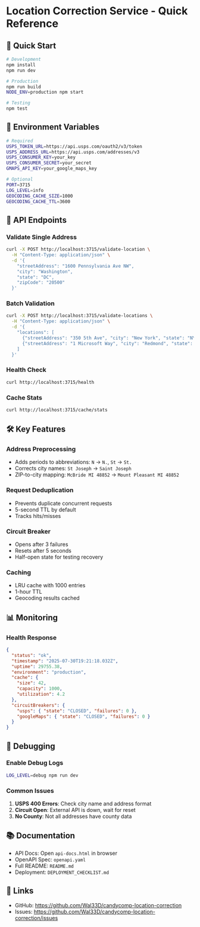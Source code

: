 # Location Correction Service - Quick Reference

## 🚀 Quick Start
```bash
# Development
npm install
npm run dev

# Production
npm run build
NODE_ENV=production npm start

# Testing
npm test
```

## 🔧 Environment Variables
```bash
# Required
USPS_TOKEN_URL=https://api.usps.com/oauth2/v3/token
USPS_ADDRESS_URL=https://api.usps.com/addresses/v3
USPS_CONSUMER_KEY=your_key
USPS_CONSUMER_SECRET=your_secret
GMAPS_API_KEY=your_google_maps_key

# Optional
PORT=3715
LOG_LEVEL=info
GEOCODING_CACHE_SIZE=1000
GEOCODING_CACHE_TTL=3600
```

## 📡 API Endpoints

### Validate Single Address
```bash
curl -X POST http://localhost:3715/validate-location \
  -H "Content-Type: application/json" \
  -d '{
    "streetAddress": "1600 Pennsylvania Ave NW",
    "city": "Washington",
    "state": "DC",
    "zipCode": "20500"
  }'
```

### Batch Validation
```bash
curl -X POST http://localhost:3715/validate-locations \
  -H "Content-Type: application/json" \
  -d '{
    "locations": [
      {"streetAddress": "350 5th Ave", "city": "New York", "state": "NY", "zipCode": "10118"},
      {"streetAddress": "1 Microsoft Way", "city": "Redmond", "state": "WA", "zipCode": "98052"}
    ]
  }'
```

### Health Check
```bash
curl http://localhost:3715/health
```

### Cache Stats
```bash
curl http://localhost:3715/cache/stats
```

## 🛠️ Key Features

### Address Preprocessing
- Adds periods to abbreviations: `N` → `N.`, `St` → `St.`
- Corrects city names: `St Joseph` → `Saint Joseph`
- ZIP-to-city mapping: `McBride MI 48852` → `Mount Pleasant MI 48852`

### Request Deduplication
- Prevents duplicate concurrent requests
- 5-second TTL by default
- Tracks hits/misses

### Circuit Breaker
- Opens after 3 failures
- Resets after 5 seconds
- Half-open state for testing recovery

### Caching
- LRU cache with 1000 entries
- 1-hour TTL
- Geocoding results cached

## 📊 Monitoring

### Health Response
```json
{
  "status": "ok",
  "timestamp": "2025-07-30T19:21:18.032Z",
  "uptime": 29755.38,
  "environment": "production",
  "cache": {
    "size": 42,
    "capacity": 1000,
    "utilization": 4.2
  },
  "circuitBreakers": {
    "usps": { "state": "CLOSED", "failures": 0 },
    "googleMaps": { "state": "CLOSED", "failures": 0 }
  }
}
```

## 🐛 Debugging

### Enable Debug Logs
```bash
LOG_LEVEL=debug npm run dev
```

### Common Issues
1. **USPS 400 Errors**: Check city name and address format
2. **Circuit Open**: External API is down, wait for reset
3. **No County**: Not all addresses have county data

## 📚 Documentation
- API Docs: Open `api-docs.html` in browser
- OpenAPI Spec: `openapi.yaml`
- Full README: `README.md`
- Deployment: `DEPLOYMENT_CHECKLIST.md`

## 🔗 Links
- GitHub: https://github.com/Wal33D/candycomp-location-correction
- Issues: https://github.com/Wal33D/candycomp-location-correction/issues